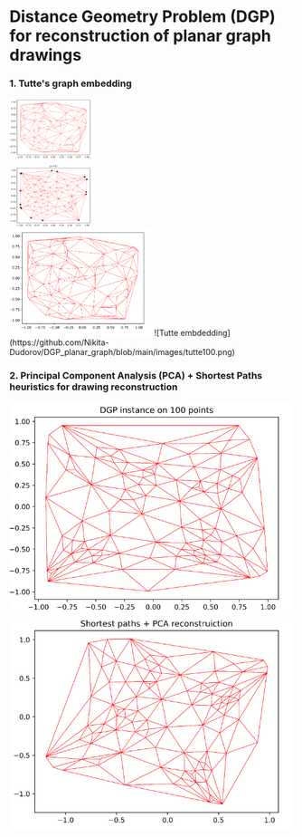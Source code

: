 # Distance Geometry Problem (DGP) for reconstruction of planar graph drawings   

### 1. Tutte's graph embedding
<div class="row">
    <div class="column">
        <img src="https://github.com/Nikita-Dudorov/DGP_planar_graph/blob/main/images/trian100.png" style="height:30%;width:30%;">
    </div>
    <div class="column">
        <img src="https://github.com/Nikita-Dudorov/DGP_planar_graph/blob/main/images/tutte100.png" style="height:30%;width:30%;">
    </div>
</div>

<img src="https://github.com/Nikita-Dudorov/DGP_planar_graph/blob/main/images/trian100.png" style="height:50%;width:50%;" >
![Tutte embdedding](https://github.com/Nikita-Dudorov/DGP_planar_graph/blob/main/images/tutte100.png)

### 2. Principal Component Analysis (PCA) + Shortest Paths heuristics for drawing reconstruction
![](https://github.com/Nikita-Dudorov/DGP_planar_graph/blob/main/images/Instance100.png)
![](https://github.com/Nikita-Dudorov/DGP_planar_graph/blob/main/images/FW_PCA100.png)

